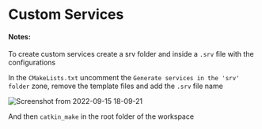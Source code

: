 # Custom Services

#### Notes:

To create custom services create a srv folder and inside a `.srv` file with the configurations

In the `CMakeLists.txt` uncomment the `Generate services in the 'srv' folder` zone, remove the template files and add the `.srv` file name


![Screenshot from 2022-09-15 18-09-21](https://user-images.githubusercontent.com/74921179/190467614-1a26ed08-0cfa-49d9-b28b-2d9431a419d5.png)


And then `catkin_make` in the root folder of the workspace

